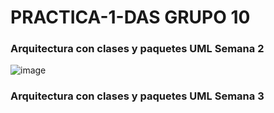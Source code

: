 # PRACTICA-1-DAS GRUPO 10
### Arquitectura con clases y paquetes UML Semana 2
![image](https://github.com/miguel-quero/PRACTICA-1-DAS/assets/117729479/426eac97-f52a-4d46-89c5-ce6376ebe836)
### Arquitectura con clases y paquetes UML Semana 3

